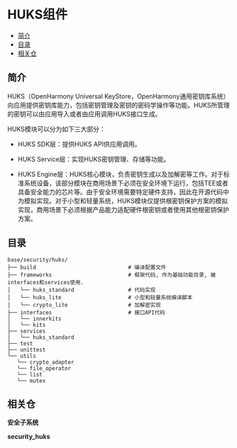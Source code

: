 # HUKS组件<a name="ZH-CN_TOPIC_0000001148528849"></a>

-   [简介](#section11660541593)
-   [目录](#section161941989596)
-   [相关仓](#section1371113476307)

## 简介<a name="section11660541593"></a>

HUKS（OpenHarmony Universal KeyStore，OpenHarmony通用密钥库系统）向应用提供密钥库能力，包括密钥管理及密钥的密码学操作等功能。HUKS所管理的密钥可以由应用导入或者由应用调用HUKS接口生成。

HUKS模块可以分为如下三大部分：

-   HUKS SDK层：提供HUKS API供应用调用。

-   HUKS Service层：实现HUKS密钥管理、存储等功能。
-   HUKS Engine层：HUKS核心模块，负责密钥生成以及加解密等工作。对于标准系统设备，该部分模块在商用场景下必须在安全环境下运行，包括TEE或者具备安全能力的芯片等。由于安全环境需要特定硬件支持，因此在开源代码中为模拟实现。对于小型和轻量系统，HUKS模块仅提供根密钥保护方案的模拟实现，商用场景下必须根据产品能力适配硬件根密钥或者使用其他根密钥保护方案。

## 目录<a name="section161941989596"></a>

```
base/security/huks/
├── build                             # 编译配置文件
├── frameworks                        # 框架代码, 作为基础功能目录, 被interfaces和services使用.
│   └── huks_standard                 # 代码实现
│   └── huks_lite                     # 小型和轻量系统编译脚本
│   └── crypto_lite                   # 加解密实现
├── interfaces                        # 接口API代码
│   └── innerkits
│   └── kits
├── services
│   └── huks_standard
├── test
├── unittest
└── utils
   └── crypto_adapter
   └── file_operator
   └── list
   └── mutex
```

## 相关仓<a name="section1371113476307"></a>

**安全子系统**

**security_huks**


